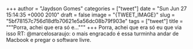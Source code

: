 
+++
author = "Jaydson Gomes"
categories = ["tweet"]
date = "Sun Jun 27 15:14:35 +0000 2010"
draft = false
image = "{TWEET_IMAGE}"
slug = "5bf78157c756d18dfb70621e5a56dc08b79f903e"
tags = ["tweet"]
title = """Porra, achei que era só e..."""
+++
Porra, achei que era só eu que via isso RT: @marcelosaraujo: o mais engracado é essa turminha andar de Macbook e pregar o software livre.
